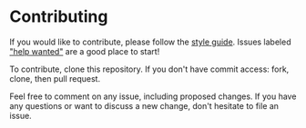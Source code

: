 # Contributing

If you would like to contribute, please follow the [style guide](STYLE.md).
Issues labeled ["help
wanted"](https://github.com/tictactoe/meta/labels/help%20wanted) are a good
place to start!

To contribute, clone this repository. If you don't have commit access: fork,
clone, then pull request.

Feel free to comment on any issue, including proposed changes. If you have any
questions or want to discuss a new change, don't hesitate to file an issue.
